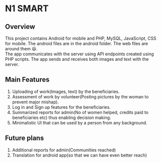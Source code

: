 # N1 SMART

## Overview
This project contains Android for  mobile and PHP, MySQL, JavaScript, CSS for mobile. The android files are in the android folder. The web files are around them :smiley:.
<br>
The app communicates with the server using API endpoints created using PHP scripts. The app sends and receives both images and text with the server.
<br>

## Main Features
1. Uploading of work(Images, text) by the beneficiaries. 
2. Assessment of work by volunteer(Posting pictures by the woman to prevent major mishap).
3. Log in and Sign up features for the beneficiaries.
4. Summarized reports for admin(No of women helped, credits paid to beneficiaries etc) thus enabling decision making.
5. Minimalistic UI that can be used by a person from any background.


## Future plans
1. Additional reports for admin(Communities reached)
2. Translation for android app(so that we can have even better reach)
